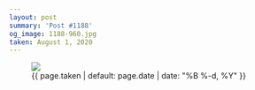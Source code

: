 ```yaml
---
layout: post
summary: 'Post #1188'
og_image: 1188-960.jpg
taken: August 1, 2020
---
```


<figure class="post">
<img sizes="(min-width: 700px) 50vw, calc(100vw - 2rem)" src="{{ site.assets_url }}/1188-480.jpg" srcset="{{ site.assets_url }}/1188-240.jpg 240w, {{ site.assets_url }}/1188-480.jpg 480w, {{ site.assets_url }}/1188-720.jpg 720w, {{ site.assets_url }}/1188-960.jpg 960w"/>
<figcaption>
<time>{{ page.taken | default: page.date | date: "%B %-d, %Y" }}</time>
</figcaption>
</figure>
